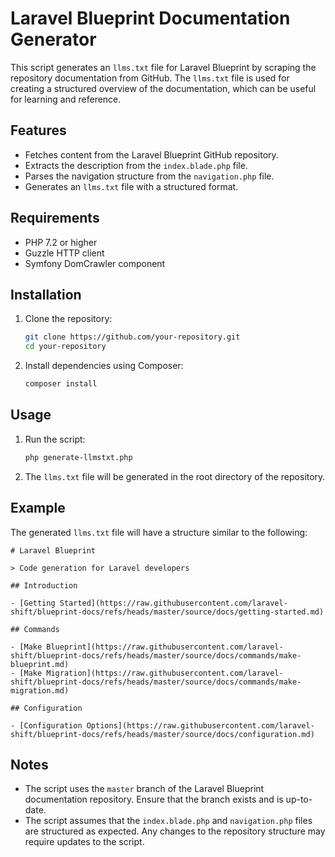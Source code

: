 # Laravel Blueprint Documentation Generator

This script generates an `llms.txt` file for Laravel Blueprint by scraping the repository documentation from GitHub. The `llms.txt` file is used for creating a structured overview of the documentation, which can be useful for learning and reference.

## Features

- Fetches content from the Laravel Blueprint GitHub repository.
- Extracts the description from the `index.blade.php` file.
- Parses the navigation structure from the `navigation.php` file.
- Generates an `llms.txt` file with a structured format.

## Requirements

- PHP 7.2 or higher
- Guzzle HTTP client
- Symfony DomCrawler component

## Installation

1. Clone the repository:
   ```bash
   git clone https://github.com/your-repository.git
   cd your-repository
   ```

2. Install dependencies using Composer:
   ```bash
   composer install
   ```

## Usage

1. Run the script:
   ```bash
   php generate-llmstxt.php
   ```

2. The `llms.txt` file will be generated in the root directory of the repository.

## Example

The generated `llms.txt` file will have a structure similar to the following:

```
# Laravel Blueprint

> Code generation for Laravel developers

## Introduction

- [Getting Started](https://raw.githubusercontent.com/laravel-shift/blueprint-docs/refs/heads/master/source/docs/getting-started.md)

## Commands

- [Make Blueprint](https://raw.githubusercontent.com/laravel-shift/blueprint-docs/refs/heads/master/source/docs/commands/make-blueprint.md)
- [Make Migration](https://raw.githubusercontent.com/laravel-shift/blueprint-docs/refs/heads/master/source/docs/commands/make-migration.md)

## Configuration

- [Configuration Options](https://raw.githubusercontent.com/laravel-shift/blueprint-docs/refs/heads/master/source/docs/configuration.md)
```

## Notes

- The script uses the `master` branch of the Laravel Blueprint documentation repository. Ensure that the branch exists and is up-to-date.
- The script assumes that the `index.blade.php` and `navigation.php` files are structured as expected. Any changes to the repository structure may require updates to the script.
